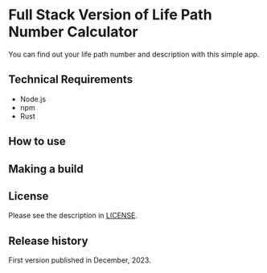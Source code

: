 # Full Stack Version of Life Path Number Calculator

You can find out your life path number and description with this simple app.

## Technical Requirements

- Node.js
- npm
- Rust

## How to use

## Making a build

## License

Please see the description in [LICENSE](LICENSE).

## Release history

First version published in December, 2023.
